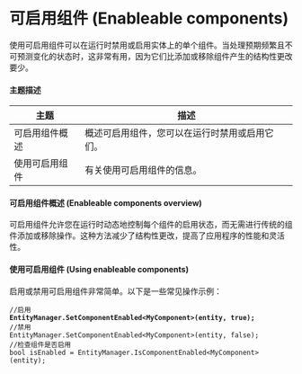 # 可启用组件 (Enableable components)

使用可启用组件可以在运行时禁用或启用实体上的单个组件。当处理预期频繁且不可预测变化的状态时，这非常有用，因为它们比添加或移除组件产生的结构性更改要少。

#### 主题描述

| 主题      | 描述                      |
| ------- | ----------------------- |
| 可启用组件概述 | 概述可启用组件，您可以在运行时禁用或启用它们。 |
| 使用可启用组件 | 有关使用可启用组件的信息。           |

#### 可启用组件概述 (Enableable components overview)

可启用组件允许您在运行时动态地控制每个组件的启用状态，而无需进行传统的组件添加或移除操作。这种方法减少了结构性更改，提高了应用程序的性能和灵活性。

#### 使用可启用组件 (Using enableable components)

启用或禁用可启用组件非常简单。以下是一些常见操作示例：

<pre class="language-csharp"><code class="lang-csharp">//启用
<strong>EntityManager.SetComponentEnabled&#x3C;MyComponent>(entity, true); 
</strong>//禁用
EntityManager.SetComponentEnabled&#x3C;MyComponent>(entity, false); 
//检查组件是否启用
bool isEnabled = EntityManager.IsComponentEnabled&#x3C;MyComponent>(entity);

</code></pre>
